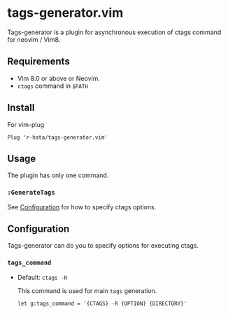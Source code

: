 # tags-generator.vim
Tags-generator is a plugin for asynchronous execution of ctags command for neovim / Vim8.

## Requirements
- Vim 8.0 or above or Neovim.
- `ctags` command in `$PATH`

## Install
For vim-plug

```viml
Plug 'r-hata/tags-generator.vim'
```

## Usage
The plugin has only one command.

### `:GenerateTags`
See [Configuration](#configuration) for how to specify ctags options.

## Configuration
Tags-generator can do you to specify options for executing ctags.

### `tags_command`
- Default: `ctags -R`

    This command is used for main `tags` generation.

    ```viml
    let g:tags_command = '{CTAGS} -R {OPTION} {DIRECTORY}'
    ```
